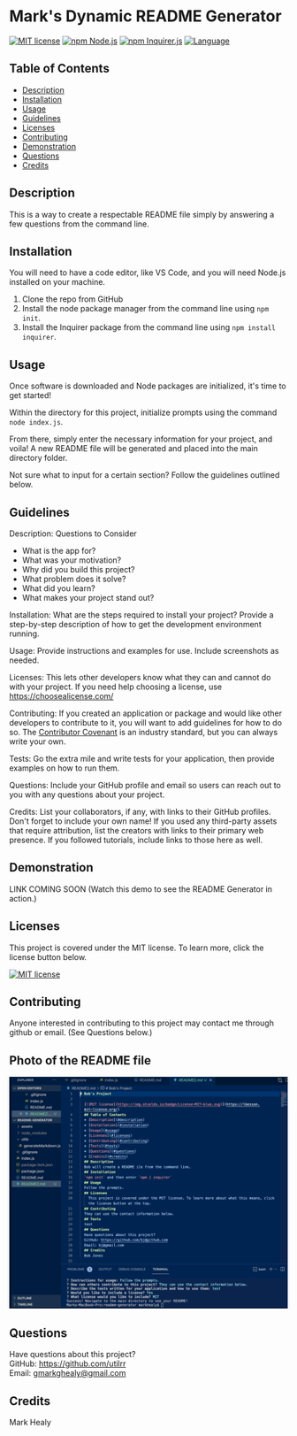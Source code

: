 # Mark's Dynamic README Generator

  [![MIT license](https://img.shields.io/badge/License-MIT-blue.svg)](https://lbesson.mit-license.org/)
  [![npm Node.js](https://img.shields.io/badge/npm-Node.js-green.svg)](https://nodejs.org/en/)
	[![npm Inquirer.js](https://img.shields.io/badge/npm-Inquirer.js-orange.svg)](https://www.npmjs.com/package/inquirer)
  [![Language](https://img.shields.io/badge/JavaScript-yellow.svg)](https://developer.oracle.com/javascript/)
 
 ## Table of Contents
  * [Description](#description)
  * [Installation](#installation)
  * [Usage](#usage)
  * [Guidelines](#guidelines)
  * [Licenses](#licenses)
  * [Contributing](#contributing)
  * [Demonstration](#demonstration)
  * [Questions](#questions)
  * [Credits](#credits)
  
  ## Description
  This is a way to create a respectable README file simply by answering a few questions from the command line.
  
  ## Installation
  You will need to have a code editor, like VS Code, and you will need Node.js installed on your machine.
  
  1. Clone the repo from GitHub 
  2. Install the node package manager from the command line using `npm init`. 
  3. Install the Inquirer package from the command line using `npm install inquirer`.
  
  ## Usage
  Once software is downloaded and Node packages are initialized, it's time to get started!

  Within the directory for this project, initialize prompts using the command `node index.js`.

  From there, simply enter the necessary information for your project, and voila! A new README file will be generated and placed into     the main directory folder.

  Not sure what to input for a certain section? Follow the guidelines outlined below.
  
  ## Guidelines
  Description: Questions to Consider

  * What is the app for?
  * What was your motivation?
  * Why did you build this project?
  * What problem does it solve?
  * What did you learn?
  * What makes your project stand out?
  
  Installation: What are the steps required to install your project? Provide a step-by-step description of how to get the development environment running.
  
  Usage: Provide instructions and examples for use. Include screenshots as needed.

  Licenses: This lets other developers know what they can and cannot do with your project. If you need help choosing a license, use https://choosealicense.com/

  Contributing: If you created an application or package and would like other developers to contribute to it, you will want to add guidelines for how to do so. The [Contributor Covenant](https://www.contributor-covenant.org/) is an industry standard, but you can always write your own.

  Tests: Go the extra mile and write tests for your application, then provide examples on how to run them.

  Questions: Include your GitHub profile and email so users can reach out to you with any questions about your project.

  Credits: List your collaborators, if any, with links to their GitHub profiles. Don't forget to include your own name!
  If you used any third-party assets that require attribution, list the creators with links to their primary web presence.
  If you followed tutorials, include links to those here as well.
 
  ## Demonstration
  LINK COMING SOON (Watch this demo to see the README Generator in action.)
  
  ## Licenses
  This project is covered under the MIT license. To learn more, click the license button below.
  
  [![MIT license](https://img.shields.io/badge/License-MIT-blue.svg)](https://lbesson.mit-license.org/)
  
  ## Contributing
  Anyone interested in contributing to this project may contact me through github or email.
  (See Questions below.)
  
  ## Photo of the README file
  ![The resulting README file](https://github.com/utilrr/readme-generator/blob/main/assets/images/Screen%20Shot%202022-04-05%20at%2012.00.53%20PM.png)
  
  ## Questions
  Have questions about this project?  
  GitHub: https://github.com/utilrr  
  Email: gmarkghealy@gmail.com
  
  ## Credits
  Mark Healy



